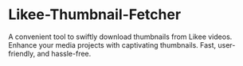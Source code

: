 # Likee-Thumbnail-Fetcher
A convenient tool to swiftly download thumbnails from Likee videos. Enhance your media projects with captivating thumbnails. Fast, user-friendly, and hassle-free.
